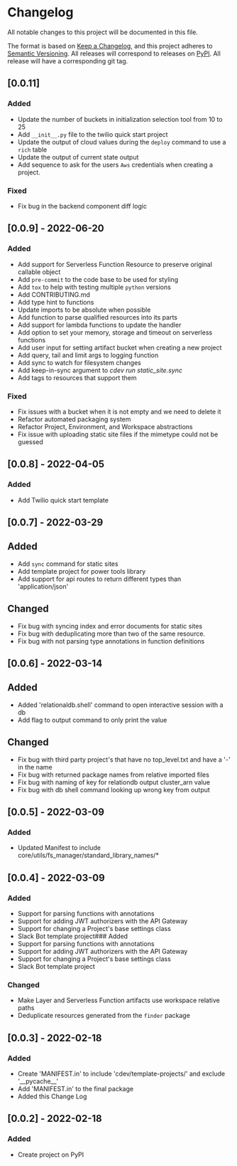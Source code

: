 # Changelog
All notable changes to this project will be documented in this file.

The format is based on [Keep a Changelog](https://keepachangelog.com/en/1.0.0/),
and this project adheres to [Semantic Versioning](https://semver.org/spec/v2.0.0.html).
All releases will correspond to releases on [PyPI](https://pypi.org/project/cdev/).
All release will have a corresponding git tag.

## [0.0.11]
### Added
- Update the number of buckets in initialization selection tool from 10 to 25
- Add `__init__.py` file to the twilio quick start project
- Update the output of cloud values during the `deploy` command to use a `rich` table
- Update the output of current state output
- Add sequence to ask for the users `Aws` credentials when creating a project.

### Fixed
- Fix bug in the backend component diff logic

## [0.0.9] - 2022-06-20
### Added
- Add support for Serverless Function Resource to preserve original callable object
- Add `pre-commit` to the code base to be used for styling
- Add `tox` to help with testing multiple `python` versions
- Add CONTRIBUTING.md
- Add type hint to functions
- Update imports to be absolute when possible
- Add function to parse qualified resources into its parts
- Add support for lambda functions to update the handler
- Add option to set your memory, storage and timeout on serverless functions
- Add user input for setting artifact bucket when creating a new project
- Add query, tail and limit args to logging function
- Add sync to watch for filesystem changes
- Add keep-in-sync argument to _cdev run static_site.sync <resource>_
- Add tags to resources that support them

### Fixed
- Fix issues with a bucket when it is not empty and we need to delete it
- Refactor automated packaging system
- Refactor Project, Environment, and Workspace abstractions
- Fix issue with uploading static site files if the mimetype could not be guessed

## [0.0.8] - 2022-04-05
### Added
- Add Twilio quick start template

## [0.0.7] - 2022-03-29
## Added
- Add `sync` command for static sites
- Add template project for power tools library
- Add support for api routes to return different types than 'application/json'

## Changed
- Fix bug with syncing index and error documents for static sites
- Fix bug with deduplicating more than two of the same resource.
- Fix bug with not parsing type annotations in function definitions

## [0.0.6] - 2022-03-14
## Added
- Added 'relationaldb.shell' command to open interactive session with a db
- Add flag to output command to only print the value

## Changed
- Fix bug with third party project's that have no top_level.txt and have a '-' in the name
- Fix bug with returned package names from relative imported files
- Fix bug with naming of key for relationdb output cluster_arn value
- Fix bug with db shell command looking up wrong key from output


## [0.0.5] - 2022-03-09
### Added
- Updated Manifest to include core/utils/fs_manager/standard_library_names/*


## [0.0.4] - 2022-03-09
### Added
- Support for parsing functions with annotations
- Support for adding JWT authorizers with the API Gateway
- Support for changing a Project's base settings class
- Slack Bot template project### Added
- Support for parsing functions with annotations
- Support for adding JWT authorizers with the API Gateway
- Support for changing a Project's base settings class
- Slack Bot template project

### Changed
- Make Layer and Serverless Function artifacts use workspace relative paths
- Deduplicate resources generated from the `finder` package


## [0.0.3] - 2022-02-18
### Added
- Create 'MANIFEST.in' to include 'cdev/template-projects/' and exclude '\_\_pycache\_\_'
- Add 'MANIFEST.in' to the final package
- Added this Change Log


## [0.0.2] - 2022-02-18
### Added
- Create project on PyPI
